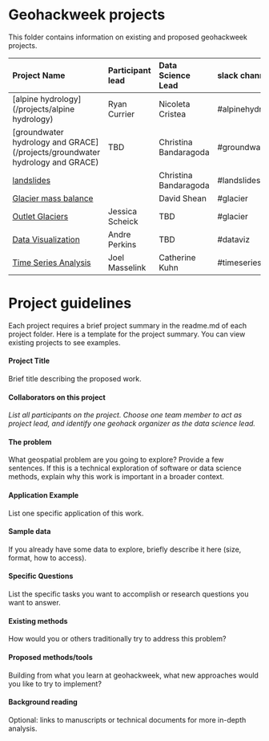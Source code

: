 # Geohackweek projects

This folder contains information on existing and proposed geohackweek projects. 

| Project Name| Participant lead | Data Science Lead | slack channel |
|:------|:-----------|:-------------|:--------------|
| [alpine hydrology](/projects/alpine hydrology) | Ryan Currier  | Nicoleta Cristea | #alpinehydrology  |
| [groundwater hydrology and GRACE](/projects/groundwater hydrology and GRACE) | TBD | Christina Bandaragoda | #groundwater | 
| [landslides](/projects/landslides)  | | Christina Bandaragoda | #landslides |
| [Glacier mass balance](/projects/glaciers) |  | David Shean | #glacier |
| [Outlet Glaciers](/projects/outlet_glaciers) | Jessica Scheick | TBD | #glacier |
| [Data Visualization](https://hackpad.com/Interactive-web-visualization-for-spatiotemporal-data-nLBOFmAi0dN) | Andre Perkins | TBD | #dataviz 
| [Time Series Analysis](https://github.com/geohackweek/timeserieshack) | Joel Masselink | Catherine Kuhn | #timeserieshack |


# Project guidelines

Each project requires a brief project summary in the readme.md of each project folder. Here is a template for the project summary. You can view existing projects to see examples.

#### Project Title

Brief title describing the proposed work.

#### Collaborators on this project

_List all participants on the project. Choose one team member to act as project lead, and identify one geohack organizer as the data science lead._

#### The problem

What geospatial problem are you going to explore? Provide a few sentences. If this is a technical exploration of software or data science methods, explain why this work is important in a broader context.

#### Application Example

List one specific application of this work.

#### Sample data   

If you already have some data to explore, briefly describe it here (size, format, how to access).

#### Specific Questions 

List the specific tasks you want to accomplish or research questions you want to answer.

#### Existing methods

How would you or others traditionally try to address this problem?

#### Proposed methods/tools

Building from what you learn at geohackweek, what new approaches would you like to try to implement?

#### Background reading

Optional: links to manuscripts or technical documents for more in-depth analysis.

 

